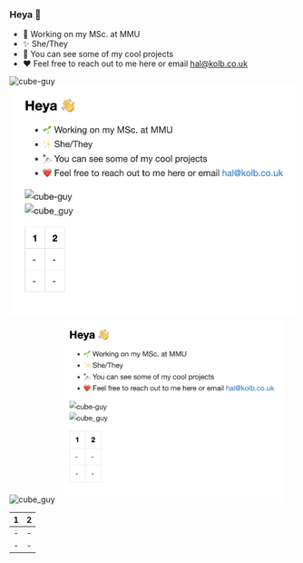 ### Heya 👋

- 🌱 Working on my MSc. at MMU
- ✨ She/They
- 🔭 You can see some of my cool projects 
- ❤️ Feel free to reach out to me here or email hal@kolb.co.uk

![cube-guy](cube_guy.avif) 
![test](test.png) 
<img src="cube_guy.avif" alt="cube_guy" width="400"/>
<img src="test.png" alt="test" width="400"/>

| 1 | 2 |
| - | - |
| - | - |
| - | - |